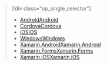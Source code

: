 > [!div class="op_single_selector"]
> * [<span data-ttu-id="5867c-101">Android</span><span class="sxs-lookup"><span data-stu-id="5867c-101">Android</span></span>](../articles/app-service-mobile/app-service-mobile-android-get-started-users.md)
> * [<span data-ttu-id="5867c-102">Cordova</span><span class="sxs-lookup"><span data-stu-id="5867c-102">Cordova</span></span>](../articles/app-service-mobile/app-service-mobile-cordova-get-started-users.md)
> * [<span data-ttu-id="5867c-103">iOS</span><span class="sxs-lookup"><span data-stu-id="5867c-103">iOS</span></span>](../articles/app-service-mobile/app-service-mobile-ios-get-started-users.md)
> * [<span data-ttu-id="5867c-104">Windows</span><span class="sxs-lookup"><span data-stu-id="5867c-104">Windows</span></span>](../articles/app-service-mobile/app-service-mobile-windows-store-dotnet-get-started-users.md)
> * [<span data-ttu-id="5867c-105">Xamarin.Android</span><span class="sxs-lookup"><span data-stu-id="5867c-105">Xamarin.Android</span></span>](../articles/app-service-mobile/app-service-mobile-xamarin-android-get-started-users.md)
> * [<span data-ttu-id="5867c-106">Xamarin.Forms</span><span class="sxs-lookup"><span data-stu-id="5867c-106">Xamarin.Forms</span></span>](../articles/app-service-mobile/app-service-mobile-xamarin-forms-get-started-users.md)
> * [<span data-ttu-id="5867c-107">Xamarin.iOS</span><span class="sxs-lookup"><span data-stu-id="5867c-107">Xamarin.iOS</span></span>](../articles/app-service-mobile/app-service-mobile-xamarin-ios-get-started-users.md)
> 
> 

